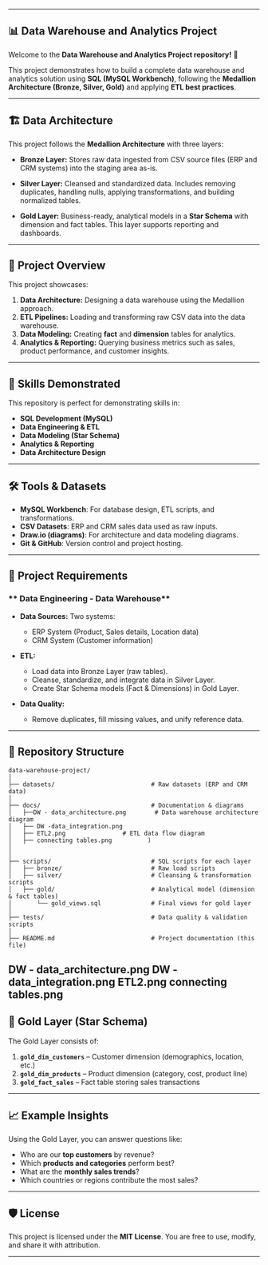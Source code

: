 

---

## **📊 Data Warehouse and Analytics Project**

Welcome to the **Data Warehouse and Analytics Project repository!** 🚀

This project demonstrates how to build a complete data warehouse and analytics solution using **SQL (MySQL Workbench)**, following the **Medallion Architecture (Bronze, Silver, Gold)** and applying **ETL best practices**.

---

## **🏗️ Data Architecture**

This project follows the **Medallion Architecture** with three layers:

* **Bronze Layer:**
  Stores raw data ingested from CSV source files (ERP and CRM systems) into the staging area as-is.

* **Silver Layer:**
  Cleansed and standardized data. Includes removing duplicates, handling nulls, applying transformations, and building normalized tables.

* **Gold Layer:**
  Business-ready, analytical models in a **Star Schema** with dimension and fact tables. This layer supports reporting and dashboards.
---

## **📖 Project Overview**

This project showcases:

1. **Data Architecture:** Designing a data warehouse using the Medallion approach.
2. **ETL Pipelines:** Loading and transforming raw CSV data into the data warehouse.
3. **Data Modeling:** Creating **fact** and **dimension** tables for analytics.
4. **Analytics & Reporting:** Querying business metrics such as sales, product performance, and customer insights.

---

## **🎯 Skills Demonstrated**

This repository is perfect for demonstrating skills in:

* **SQL Development (MySQL)**
* **Data Engineering & ETL**
* **Data Modeling (Star Schema)**
* **Analytics & Reporting**
* **Data Architecture Design**

---

## **🛠️ Tools & Datasets**

* **MySQL Workbench**: For database design, ETL scripts, and transformations.
* **CSV Datasets**: ERP and CRM sales data used as raw inputs.
* **Draw\.io (diagrams)**: For architecture and data modeling diagrams.
* **Git & GitHub**: Version control and project hosting.

---

## **🚀 Project Requirements**

### ** Data Engineering - Data Warehouse**

* **Data Sources:**
  Two systems:

  * ERP System (Product, Sales details, Location data)
  * CRM System (Customer information)
* **ETL:**

  * Load data into Bronze Layer (raw tables).
  * Cleanse, standardize, and integrate data in Silver Layer.
  * Create Star Schema models (Fact & Dimensions) in Gold Layer.
* **Data Quality:**

  * Remove duplicates, fill missing values, and unify reference data.


---

## **📂 Repository Structure**

```
data-warehouse-project/
│
├── datasets/                           # Raw datasets (ERP and CRM data)
│
├── docs/                               # Documentation & diagrams
│   ├──DW - data_architecture.png        # Data warehouse architecture diagram
│   ├── DW -data_integration.png             
│   ├── ETL2.png                # ETL data flow diagram
│   ├── connecting tables.png          )
│          
│
├── scripts/                            # SQL scripts for each layer
│   ├── bronze/                         # Raw load scripts
│   ├── silver/                         # Cleansing & transformation scripts
│   ├── gold/                           # Analytical model (dimension & fact tables)
│       └── gold_views.sql              # Final views for gold layer
│
├── tests/                              # Data quality & validation scripts
│
├── README.md                           # Project documentation (this file)
```
DW - data_architecture.png
DW -data_integration.png
ETL2.png
connecting tables.png
---

## **📜 Gold Layer (Star Schema)**

The Gold Layer consists of:

1. **`gold_dim_customers`** – Customer dimension (demographics, location, etc.)
2. **`gold_dim_products`** – Product dimension (category, cost, product line)
3. **`gold_fact_sales`** – Fact table storing sales transactions


---

## **📈 Example Insights**

Using the Gold Layer, you can answer questions like:

* Who are our **top customers** by revenue?
* Which **products and categories** perform best?
* What are the **monthly sales trends**?
* Which countries or regions contribute the most sales?


---

## **🛡️ License**

This project is licensed under the **MIT License**. You are free to use, modify, and share it with attribution.

---





